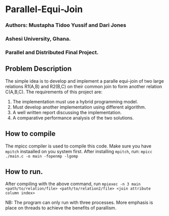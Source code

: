 # Parallel-Equi-Join
### Authors: Mustapha Tidoo Yussif and Dari Jones 
### Ashesi University, Ghana.
### Parallel and Distributed Final Project. 

## Problem Description
The simple idea is to develop and implement a paralle equi-join of two large relations R1(A,B) and R2(B,C) on their common join to form another 
relation C(A,B,C). The requirements of this project are:
1. The implementation must use a hybrid programming model. 
2. Must develop another implementation using different algorithm. 
3. A well written report discussing the implementation. 
4. A comparative performance analysis of the two solutions. 


## How to compile 
The mpicc compiler is used to compile this code. Make sure you have `mpitch` instaalled on you system first. After installing `mpitch`, run:
`mpicc ./main.c -o main -fopenmp -lgomp` 

## How to run. 
After compiling with the above command, run 
`mpiexec -n 3 main <path/to/relation/file> <path/to/relation2/file> <join attribute column index>` 

NB: The program can only run with three processes. More emphasis is place on threads to achieve the benefits of parallism. 